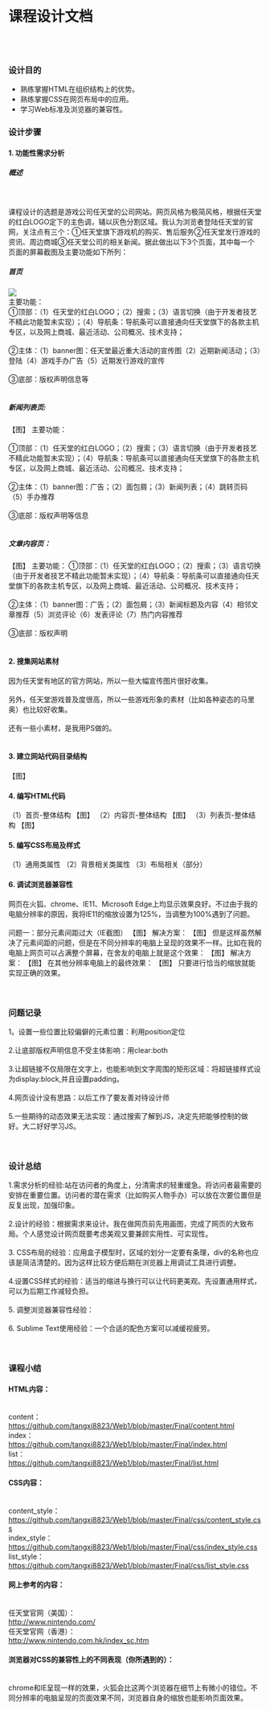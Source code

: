 课程设计文档
=
<br/><br/>
### 设计目的
* 熟练掌握HTML在组织结构上的优势。
* 熟练掌握CSS在网页布局中的应用。
* 学习Web标准及浏览器的兼容性。

### 设计步骤
#### 1. 功能性需求分析
##### 概述 
<br><br>课程设计的选题是游戏公司任天堂的公司网站。网页风格为极简风格，根据任天堂的红白LOGO定下的主色调，辅以灰色分割区域。我认为浏览者登陆任天堂的官网，关注点有三个：①任天堂旗下游戏机的购买、售后服务②任天堂发行游戏的资讯、周边商城③任天堂公司的相关新闻。据此做出以下3个页面，其中每一个页面的屏幕截图及主要功能如下所列：<br>
##### 首页
 ![](https://github.com/tangxi8823/Web1/raw/master/final_img/image001.png)  
主要功能：<br>
①顶部：（1）任天堂的红白LOGO；（2）搜索；（3）语言切换（由于开发者技艺不精此功能暂未实现）；（4）导航条：导航条可以直接通向任天堂旗下的各款主机专区，以及网上商城、最近活动、公司概况、技术支持； <br><br>
②主体：（1）banner图：任天堂最近重大活动的宣传图（2）近期新闻活动；（3）登陆（4）游戏手办广告（5）近期发行游戏的宣传<br><br>
③底部：版权声明信息等<br><br>
##### 新闻列表页:
【图】
主要功能：<br><br>
①顶部：（1）任天堂的红白LOGO；（2）搜索；（3）语言切换（由于开发者技艺不精此功能暂未实现）；（4）导航条：导航条可以直接通向任天堂旗下的各款主机专区，以及网上商城、最近活动、公司概况、技术支持； <br><br>
②主体：（1）banner图：广告；（2）面包屑；（3）新闻列表；（4）跳转页码（5）手办推荐<br><br>
③底部：版权声明等信息<br><br>
##### 文章内容页：
【图】
主要功能：
①顶部：（1）任天堂的红白LOGO；（2）搜索；（3）语言切换（由于开发者技艺不精此功能暂未实现）；（4）导航条：导航条可以直接通向任天堂旗下的各款主机专区，以及网上商城、最近活动、公司概况、技术支持；<br><br>
②主体：（1）banner图：广告；（2）面包屑；（3）新闻标题及内容（4）相邻文章推荐（5）浏览评论（6）发表评论（7）热门内容推荐<br><br>
③底部：版权声明<br><br>
#### 2. 搜集网站素材
因为任天堂有地区的官方网站，所以一些大幅宣传图片很好收集。<br><br>
另外，任天堂游戏普及度很高，所以一些游戏形象的素材（比如各种姿态的马里奥）也比较好收集。<br><br>
还有一些小素材，是我用PS做的。<br><br>
#### 3. 建立网站代码目录结构
【图】
#### 4. 编写HTML代码
（1）首页-整体结构
【图】
（2）内容页-整体结构
【图】
（3）列表页-整体结构
【图】
#### 5. 编写CSS布局及样式
（1）通用类属性
（2）背景相关类属性
（3）布局相关（部分）
#### 6. 调试浏览器兼容性
网页在火狐、chrome、IE11、Microsoft Edge上均显示效果良好。不过由于我的电脑分辨率的原因，我将IE11的缩放设置为125%，当调整为100%遇到了问题。<br><br>
问题一：部分元素间距过大（IE截图）
【图】
解决方案：
【图】
但是这样虽然解决了元素间距的问题，但是在不同分辨率的电脑上呈现的效果不一样。比如在我的电脑上网页可以占满整个屏幕，在舍友的电脑上就是这个效果：
【图】
解决方案：
【图】
在其他分辨率电脑上的最终效果：
【图】
只要进行恰当的缩放就能实现正确的效果。<br><br><br>
### 问题记录<br>
1。设置一些位置比较偏僻的元素位置：利用position定位<br><br>
2.让底部版权声明信息不受主体影响：用clear:both<br><br>
3.让超链接不仅局限在文字上，也能影响到文字周围的矩形区域：将超链接样式设为display:block,并且设置padding。<br><br>
4.网页设计没有思路：以后工作了要友善对待设计师<br><br>
5.一些期待的动态效果无法实现：通过搜索了解到JS，决定先把能够控制的做好。大二好好学习JS。<br><br><br>
### 设计总结<br>
1.需求分析的经验:站在访问者的角度上，分清需求的轻重缓急。将访问者最需要的安排在重要位置。访问者的潜在需求（比如购买人物手办）可以放在次要位置但是反复出现，加强印象。<br><br>
2.设计的经验：根据需求来设计。我在做网页前先用画图，完成了网页的大致布局。个人感觉设计网页既要考虑美观又要兼顾实用性、可实现性。<br><br>
3. CSS布局的经验：应用盒子模型时，区域的划分一定要有条理，div的名称也应该是简洁清楚的。因为这样比较方便后期在浏览器上用调试工具进行调整。<br><br>
4.设置CSS样式的经验：适当的缩进与换行可以让代码更美观。先设置通用样式，可以为后期工作减轻负担。<br><br>
5. 调整浏览器兼容性经验：<br><br>
6. Sublime Text使用经验：一个合适的配色方案可以减缓视疲劳。<br><br><br>
### 课程小结
#### HTML内容： 
<br>content：<br>https://github.com/tangxi8823/Web1/blob/master/Final/content.html
<br>index：<br>https://github.com/tangxi8823/Web1/blob/master/Final/index.html
<br>list：<br>https://github.com/tangxi8823/Web1/blob/master/Final/list.html<br>
#### CSS内容：
<br>content_style：<br>https://github.com/tangxi8823/Web1/blob/master/Final/css/content_style.css
<br>index_style：
<br>https://github.com/tangxi8823/Web1/blob/master/Final/css/index_style.css
<br>list_style：
<br>https://github.com/tangxi8823/Web1/blob/master/Final/css/list_style.css
<br>
#### 网上参考的内容：
<br>任天堂官网（美国）：<br>http://www.nintendo.com/
<br>任天堂官网（香港）：<br>http://www.nintendo.com.hk/index_sc.htm<br>
#### 浏览器对CSS的兼容性上的不同表现（你所遇到的）：
<br>chrome和IE呈现一样的效果，火狐会比这两个浏览器在细节上有微小的错位。不同分辨率的电脑呈现的页面效果不同，浏览器自身的缩放也能影响页面效果。

